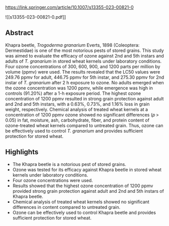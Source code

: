 https://link.springer.com/article/10.1007/s13355-023-00821-0

![[s13355-023-00821-0.pdf]]

## Abstract

Khapra beetle, _Trogoderma granarium_ Everts, 1898 (Coleoptera: Dermestidae) is one of the most notorious pests of stored grains. This study was aimed to evaluate the efficacy of ozone against 2nd and 5th instars and adults of _T. granarium_ in stored wheat kernels under laboratory conditions. Four ozone concentrations of 300, 600, 900, and 1200 parts per million by volume (ppmv) were used. The results revealed that the LC50 values were 249.76 ppmv for adult, 446.75 ppmv for 5th instar, and 275.30 ppmv for 2nd instar of _T. granarium_ after 2 h exposure to ozone. No adults emerged when the ozone concentration was 1200 ppmv, while emergence was high in controls (91.20%) after a 1-h exposure period. The highest ozone concentration of 1200 ppmv resulted in strong grain protection against adult and 2nd and 5th instars, with a 0.63%, 0.73%, and 1.16% loss in grain weight, respectively. Chemical analysis of treated wheat kernels at a concentration of 1200 ppmv ozone showed no significant differences (_p_ > 0.05) in fat, moisture, ash, carbohydrate, fiber, and protein content of ozone-treated wheat kernels compared to untreated grain. Thus, ozone can be effectively used to control _T. granarium_ and provides sufficient protection for stored wheat.

## Highlights

- The Khapra beetle is a notorious pest of stored grains.
- Ozone was tested for its efficacy against Khapra beetle in stored wheat kernels under laboratory conditions.
- Four ozone concentrations were used.
- Results showed that the highest ozone concentration of 1200 ppmv provided strong grain protection against adult and 2nd and 5th instars of Khapra beetle.
- Chemical analysis of treated wheat kernels showed no significant differences in content compared to untreated grain.
- Ozone can be effectively used to control Khapra beetle and provides sufficient protection for stored wheat.
